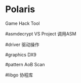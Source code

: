 ﻿# Polaris
Game Hack Tool 

#asmdecrypt VS Project 调用ASM 

#driver 驱动操作 

#graphics DX9 

#pattern AoB Scan 

#libgo 协程库 
